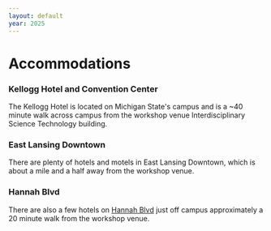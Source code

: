 ```yaml
---
layout: default
year: 2025
---
```


# Accommodations

### Kellogg Hotel and Convention Center

The Kellogg Hotel is located on Michigan State's campus and is a ~40 minute walk across campus from the workshop venue Interdisciplinary Science Technology building.

### East Lansing Downtown

There are plenty of hotels and motels in East Lansing Downtown, which is about a mile and a half away from the workshop venue.

### Hannah Blvd

There are also a few hotels on [Hannah Blvd](https://maps.app.goo.gl/vAJ263L9jFhJ8HzM9) just off campus approximately a 20 minute walk from the workshop venue.